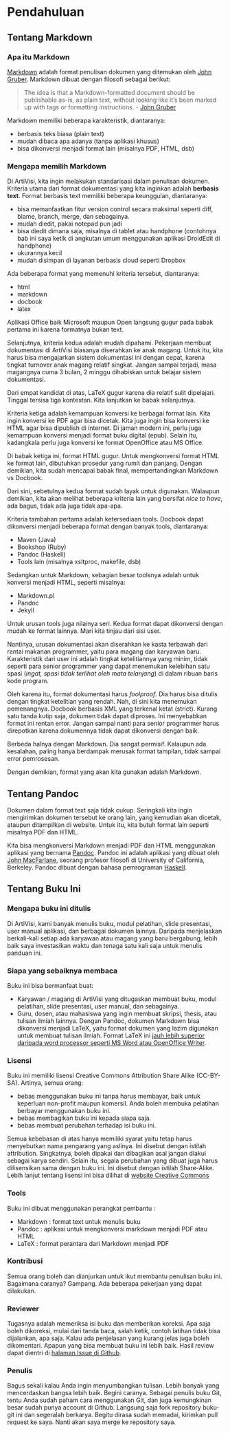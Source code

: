 # Pendahuluan #

## Tentang Markdown ##

### Apa itu Markdown ###

[Markdown](http://daringfireball.net/projects/markdown/) adalah format penulisan dokumen yang ditemukan oleh [John Gruber](http://daringfireball.net/). Markdown dibuat dengan filosofi sebagai berikut:

> The idea is that a Markdown-formatted document should be publishable as-is, as plain text, without looking like it’s been marked up with tags or formatting instructions. - [John Gruber](http://daringfireball.net/projects/markdown/)

Markdown memiliki beberapa karakteristik, diantaranya:

* berbasis teks biasa (plain text)
* mudah dibaca apa adanya (tanpa aplikasi khusus)
* bisa dikonversi menjadi format lain (misalnya PDF, HTML, dsb)

### Mengapa memilih Markdown ###

Di ArtiVisi, kita ingin melakukan standarisasi dalam penulisan dokumen. Kriteria utama dari format dokumentasi yang kita inginkan adalah **berbasis text**. Format berbasis text memiliki beberapa keunggulan, diantaranya:

* bisa memanfaatkan fitur version control secara maksimal seperti diff, blame, branch, merge, dan sebagainya.
* mudah diedit, pakai notepad pun jadi
* bisa diedit dimana saja, misalnya di tablet atau handphone (contohnya bab ini saya ketik di angkutan umum menggunakan aplikasi DroidEdit di handphone)
* ukurannya kecil
* mudah disimpan di layanan berbasis cloud seperti Dropbox

Ada beberapa format yang memenuhi kriteria tersebut, diantaranya:

* html
* markdown
* docbook
* latex

Aplikasi Office baik Microsoft maupun Open langsung gugur pada babak pertama ini karena formatnya bukan text.

Selanjutnya, kriteria kedua adalah mudah dipahami. Pekerjaan membuat dokumentasi di ArtiVisi biasanya diserahkan ke anak magang. Untuk itu, kita harus bisa mengajarkan sistem dokumentasi ini dengan cepat, karena tingkat turnover anak magang relatif singkat. Jangan sampai terjadi, masa magangnya cuma 3 bulan, 2 minggu dihabiskan untuk belajar sistem dokumentasi. 

Dari empat kandidat di atas, LaTeX gugur karena dia relatif sulit dipelajari. Tinggal tersisa tiga kontestan. Kita lanjutkan ke babak selanjutnya.

Kriteria ketiga adalah kemampuan konversi ke berbagai format lain. Kita ingin konversi ke PDF agar bisa dicetak. Kita juga ingin bisa konversi ke HTML agar bisa dipublish di internet. Di jaman modern ini, perlu juga kemampuan konversi menjadi format buku digital (epub). Selain itu, kadangkala perlu juga konversi ke format OpenOffice atau MS Office. 

Di babak ketiga ini, format HTML gugur. Untuk mengkonversi format HTML ke format lain, dibutuhkan prosedur yang rumit dan panjang. Dengan demikian, kita sudah mencapai babak final, mempertandingkan Markdown vs Docbook.

Dari sini, sebetulnya kedua format sudah layak untuk digunakan. Walaupun demikian, kita akan melihat beberapa kriteria lain yang bersifat _nice to have_, ada bagus, tidak ada juga tidak apa-apa. 

Kriteria tambahan pertama adalah ketersediaan tools. Docbook dapat dikonversi menjadi beberapa format dengan banyak tools, diantaranya:

* Maven (Java)
* Bookshop (Ruby)
* Pandoc (Haskell)
* Tools lain (misalnya xsltproc, makefile, dsb)

Sedangkan untuk Markdown, sebagian besar toolsnya adalah untuk konversi menjadi HTML, seperti misalnya:

* Markdown.pl
* Pandoc
* Jekyll

Untuk urusan tools juga nilainya seri. Kedua format dapat dikonversi dengan mudah ke format lainnya. Mari kita tinjau dari sisi user.

Nantinya, urusan dokumentasi akan diserahkan ke kasta terbawah dari rantai makanan programmer, yaitu para magang dan karyawan baru. Karakteristik dari user ini adalah tingkat ketelitiannya yang minim, tidak seperti para senior programmer yang dapat menemukan kelebihan satu spasi (_ingat, spasi tidak terlihat oleh mata telanjang_) di dalam ribuan baris kode program. 

Oleh karena itu, format dokumentasi harus _foolproof_. Dia harus bisa ditulis dengan tingkat ketelitian yang rendah. Nah, di sini kita menemukan pemenangnya. Docbook berbasis XML yang terkenal ketat (strict). Kurang satu tanda kutip saja, dokumen tidak dapat diproses. Ini menyebabkan format ini rentan error. Jangan sampai nanti para senior programmer harus direpotkan karena dokumennya tidak dapat dikonversi dengan baik.

Berbeda halnya dengan Markdown. Dia sangat permisif. Kalaupun ada kesalahan, paling hanya berdampak merusak format tampilan, tidak sampai error pemrosesan.

Dengan demikian, format yang akan kita gunakan adalah Markdown.

## Tentang Pandoc ##

Dokumen dalam format text saja tidak cukup. Seringkali kita ingin mengirimkan dokumen tersebut ke orang lain, yang kemudian akan dicetak, ataupun ditampilkan di website. Untuk itu, kita butuh format lain seperti misalnya PDF dan HTML. 

Kita bisa mengkonversi Markdown menjadi PDF dan HTML menggunakan aplikasi yang bernama [Pandoc](http://johnmacfarlane.net/pandoc/). 
Pandoc ini adalah aplikasi yang dibuat oleh [John MacFarlane](http://johnmacfarlane.net), seorang profesor filosofi di University of California, Berkeley. Pandoc dibuat dengan bahasa pemrograman [Haskell](http://en.wikipedia.org/wiki/Haskell_(programming_language)).

## Tentang Buku Ini ##

### Mengapa buku ini ditulis ###

Di ArtiVisi, kami banyak menulis buku, modul pelatihan, slide presentasi, user manual aplikasi, dan berbagai dokumen lainnya. Daripada menjelaskan berkali-kali setiap ada karyawan atau magang yang baru bergabung, lebih baik saya investasikan waktu dan tenaga satu kali saja untuk menulis panduan ini.

### Siapa yang sebaiknya membaca ###

Buku ini bisa bermanfaat buat: 

* Karyawan / magang di ArtiVisi yang ditugaskan membuat buku, modul pelatihan, slide presentasi, user manual, dan sebagainya.
* Guru, dosen, atau mahasiswa yang ingin membuat skripsi, thesis, atau tulisan ilmiah lainnya. Dengan Pandoc, dokumen Markdown bisa dikonversi menjadi LaTeX, yaitu format dokumen yang lazim digunakan untuk membuat tulisan ilmiah. Format LaTeX ini [jauh lebih superior daripada word processor seperti MS Word atau OpenOffice Writer](http://ricardo.ecn.wfu.edu/~cottrell/wp.html).


### Lisensi ###

Buku ini memiliki lisensi Creative Commons Attribution Share Alike
(CC-BY-SA). Artinya, semua orang:

-   bebas menggunakan buku ini tanpa harus membayar, baik untuk
    keperluan non-profit maupun komersil. Anda boleh membuka pelatihan
    berbayar menggunakan buku ini.
-   bebas membagikan buku ini kepada siapa saja.
-   bebas membuat perubahan terhadap isi buku ini.

Semua kebebasan di atas hanya memiliki syarat yaitu tetap harus
menyebutkan nama pengarang yang aslinya. Ini disebut dengan istilah
attribution. Singkatnya, boleh dipakai dan dibagikan asal jangan diakui
sebagai karya sendiri. Selain itu, segala perubahan yang dibuat juga
harus dilisensikan sama dengan buku ini. Ini disebut dengan istilah
Share-Alike. Lebih lanjut tentang lisensi ini bisa dilihat di
[website Creative Commons](http://creativecommons.org/licenses/)

### Tools 

Buku ini dibuat menggunakan perangkat pembantu :

- Markdown : format text untuk menulis buku
- Pandoc : aplikasi untuk mengkonversi markdown menjadi PDF atau HTML
- LaTeX : format perantara dari Markdown menjadi PDF

### Kontribusi ###

Semua orang boleh dan dianjurkan untuk ikut membantu penulisan buku ini. Bagaimana caranya? Gampang. Ada beberapa pekerjaan yang dapat dilakukan.

### Reviewer ###

Tugasnya adalah memeriksa isi buku dan memberikan koreksi. Apa saja
boleh dikoreksi, mulai dari tanda baca, salah ketik, contoh latihan
tidak bisa dijalankan, apa saja. Kalau ada penjelasan yang kurang jelas
juga boleh dikomentari. Apapun yang bisa membuat buku ini lebih baik.
Hasil review dapat dientri di [halaman Issue di
Github](https://github.com/endymuhardin/buku-pandoc/issues).

### Penulis ###

Bagus sekali kalau Anda ingin menyumbangkan tulisan. Lebih banyak yang
mencerdaskan bangsa lebih baik. Begini caranya. Sebagai penulis buku
Git, tentu Anda sudah paham cara menggunakan Git, dan juga kemungkinan
besar sudah punya account di Github. Langsung saja fork repository
buku-git ini dan segeralah berkarya. Begitu dirasa sudah memadai,
kirimkan pull request ke saya. Nanti akan saya merge ke repository saya.
